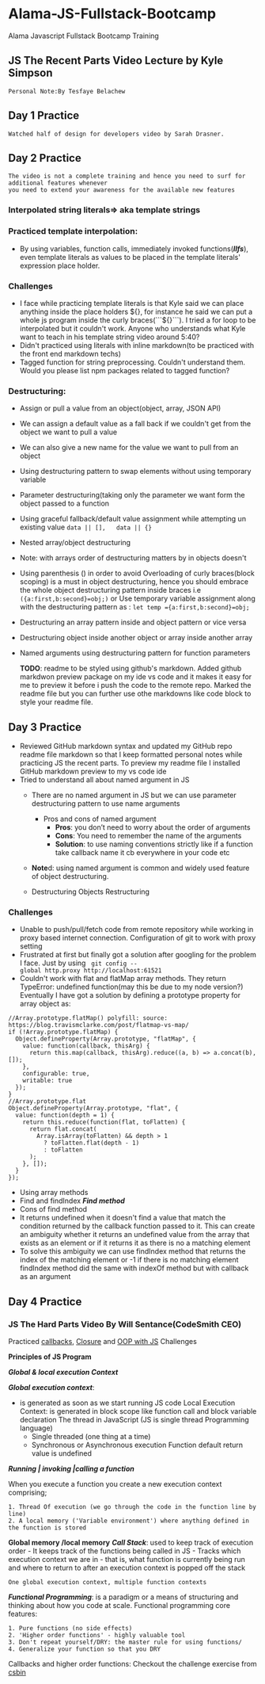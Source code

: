 # Alama-JS-Fullstack-Bootcamp
Alama Javascript Fullstack Bootcamp Training
## JS The Recent Parts Video Lecture by Kyle Simpson
    Personal Note:By Tesfaye Belachew 
## Day 1 Practice
    Watched half of design for developers video by Sarah Drasner.
## Day 2 Practice		 
    The video is not a complete training and hence you need to surf for additional features whenever
    you need to extend your awareness for the available new features
### Interpolated string literals=> aka template strings
### Practiced template interpolation:
-   By using variables, function calls, immediately invoked functions(***IIfs***), even template literals as values to be placed in the template literals' expression place holder.

### Challenges
-   I face while practicing template literals is that Kyle said we can place anything inside the place holders ${}, for instance he said we can put a whole js program inside the curly braces(```${}```). I tried a for loop to be interpolated but it couldn't work. Anyone who understands what Kyle want to teach in his template string video around 5:40?
- Didn't practiced using literals with inline markdown(to be practiced with the front end markdown techs)
- Tagged function for string preprocessing. Couldn't understand them. Would you please list npm packages related to tagged function?

### Destructuring:
-  Assign or pull a value from an object(object, array, JSON API)
-  We can assign a default  value as a fall back if we  couldn't get from the object we want to pull a value
-  We can also give a new name for the value we want to pull from an object
-  Using destructuring pattern to swap elements without using temporary variable
-  Parameter destructuring(taking only the parameter we want form the object passed to a function
-  Using graceful fallback/default value assignment  while attempting un existing value  ```data || [],   data || {} ```
-  Nested array/object destructuring
-  Note: with arrays order of destructuring matters by in objects doesn't
-  Using parenthesis () in order to avoid Overloading of curly braces(block scoping) is a must in object destructuring, hence you should embrace the whole object destructuring pattern inside braces i.e ```({a:first,b:second}=obj;)``` or Use temporary variable assignment along with the destructuring pattern as : ```let temp ={a:first,b:second}=obj;```
-   Destructuring an array pattern inside and object pattern or vice versa
-   Destructuring object inside another object or array inside another array
-   Named arguments using destructuring pattern for function parameters

    **TODO**: readme to be styled using github's markdown. Added github markdwon preview package on my ide vs code and it makes it easy for me to preview it before i push the code to the remote repo. Marked the readme file but you can further use othe markdowns like code block to style your readme file.
    
## Day 3 Practice
-   Reviewed GitHub markdown syntax and updated my GitHub repo readme file markdown so that I keep formatted personal notes while practicing JS the recent parts. To preview my readme file I installed GitHub markdown preview to my vs code ide
- Tried to understand all about named argument in JS
    -   There are no named argument in JS but we can use parameter destructuring pattern to use name arguments
		-   Pros and cons of named argument
			- **Pros**: you don’t need to worry about the order of arguments
			- **Cons**: You need to remember the name of the arguments
			- **Solution**: to use naming conventions strictly like if a function take callback name it cb everywhere in your code etc
		
	- **Note**d: using named argument is common and widely used feature of object destructuring.
	- Destructuring Objects Restructuring
### Challenges
-   Unable to push/pull/fetch code from remote repository while working in proxy based internet connection. Configuration of git to work with proxy setting
-   Frustrated at first but finally got a solution after googling for the problem I face.  Just by using ```
		git config --global http.proxy http://localhost:61521```
- Couldn't work with flat and flatMap array methods. They return TypeError: undefined function(may this be due to my node version?)
Eventually I have got a solution by defining a prototype property for array object as: 
```
//Array.prototype.flatMap() polyfill: source: https://blog.travismclarke.com/post/flatmap-vs-map/
if (!Array.prototype.flatMap) {
  Object.defineProperty(Array.prototype, "flatMap", {
    value: function(callback, thisArg) {
      return this.map(callback, thisArg).reduce((a, b) => a.concat(b), []);
    },
    configurable: true,
    writable: true
  });
} 
//Array.prototype.flat 
Object.defineProperty(Array.prototype, "flat", {
  value: function(depth = 1) {
    return this.reduce(function(flat, toFlatten) {
      return flat.concat(
        Array.isArray(toFlatten) && depth > 1
          ? toFlatten.flat(depth - 1)
          : toFlatten
      );
    }, []);
  }
});

```

	
 - Using array methods
 - Find and findIndex
	***Find method***
 - Cons of find method
 - It returns undefined when it doesn't find a value that match the condition returned by the callback function passed to it. This can create an ambiguity whether it returns an undefined value from the array that exists as an element or if it returns it as there is no a matching element
-   To solve this ambiguity we can use findIndex method that returns the index of the matching element or -1 if there is no matching element
	   findIndex method did the same with indexOf method but with callback as an argument
## Day 4 Practice
### JS The Hard Parts Video By Will Sentance(CodeSmith CEO)
 Practiced [callbacks](http://csbin.io/callbacks), [Closure](http://csbin.io/closures) and [OOP with JS](http://csbin.io/oop)  Challenges
 
**Principles of JS Program**

  ***Global & local execution Context***

  ***Global execution context***: 
  - is generated as soon as we start running JS code
		Local Execution Context: is generated in block scope like function call and block variable declaration
The thread in JavaScript (JS is single thread Programming language)
	- Single threaded (one thing at a time) 
	- Synchronous or Asynchronous execution
Function default return value is undefined

***Running | invoking |calling a function***

When you execute a function you create a new execution context comprising;

	1. Thread Of execution (we go through the code in the function line by line) 
	2. A local memory ('Variable environment') where anything defined in the function is stored 

**Global memory /local memory** 
***Call Stack***: used to keep track of execution order 
	- It keeps track of the functions being called in JS 
	- Tracks which execution context we are in - that is, what 
	function is currently being run and where to return to 
	after an execution context is popped off the stack 
	
	One global execution context, multiple function contexts 
	
	
***Functional Programming***: is a paradigm or a means of structuring and thinking about how you code at scale.
Functional programming core features:

	1. Pure functions (no side effects) 
	2. 'Higher order functions' - highly valuable tool 
	3. Don't repeat yourself/DRY: the master rule for using functions/
	4. Generalize your function so that you DRY

Callbacks and higher order functions:
Checkout the challenge exercise from [csbin](http://csbin.io/callbacks)